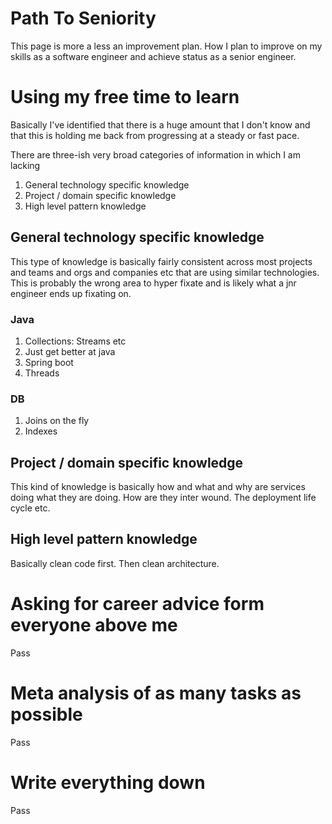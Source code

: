 # Path To Seniority
This page is more a less an improvement plan. How I plan to improve on my skills as a software engineer and achieve status as a senior engineer.

# Using my free time to learn
Basically I've identified that there is a huge amount that I don't know and that this is holding me back from progressing at a steady or fast pace.

There are three-ish very broad categories of information in which I am lacking

1. General technology specific knowledge
2. Project / domain specific knowledge
3. High level pattern knowledge

## General technology specific knowledge
This type of knowledge is basically fairly consistent across most projects and teams and orgs and companies etc that are using similar technologies. This is probably the wrong area to hyper fixate and is likely what a jnr engineer ends up fixating on.
### Java
1. Collections: Streams etc
2. Just get better at java
3. Spring boot
4. Threads
### DB
1. Joins on the fly
2. Indexes

## Project / domain specific knowledge
This kind of knowledge is basically how and what and why are services doing what they are doing. How are they inter wound. The deployment life cycle etc.

## High level pattern knowledge
Basically clean code first. Then clean architecture.

# Asking for career advice form everyone above me
Pass

# Meta analysis of as many tasks as possible
Pass

# Write everything down
Pass
